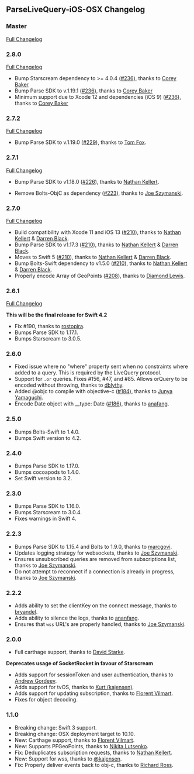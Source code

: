 ## ParseLiveQuery-iOS-OSX Changelog

### Master

[Full Changelog](https://github.com/parse-community/ParseLiveQuery-iOS-OSX/compare/2.7.2...master)

### 2.8.0

[Full Changelog](https://github.com/parse-community/ParseLiveQuery-iOS-OSX/compare/2.7.3...2.8.0)

- Bump Starscream dependency to >= 4.0.4 ([#236](https://github.com/parse-community/ParseLiveQuery-iOS-OSX/pull/236)), thanks to [Corey Baker](https://github.com/cbaker6)
- Bump Parse SDK to v.1.19.1 ([#236](https://github.com/parse-community/ParseLiveQuery-iOS-OSX/pull/236)), thanks to [Corey Baker](https://github.com/cbaker6)
- Minimum support due to Xcode 12 and dependencies (iOS 9) ([#236](https://github.com/parse-community/ParseLiveQuery-iOS-OSX/pull/236)), thanks to [Corey Baker](https://github.com/cbaker6)


### 2.7.2

[Full Changelog](https://github.com/parse-community/ParseLiveQuery-iOS-OSX/compare/2.7.1...2.7.2)

- Bump Parse SDK to v.1.19.0 ([#229](https://github.com/parse-community/ParseLiveQuery-iOS-OSX/pull/229)), thanks to [Tom Fox](https://github.com/TomWFox).

### 2.7.1

[Full Changelog](https://github.com/parse-community/ParseLiveQuery-iOS-OSX/compare/2.7.0...2.7.1)

- Bump Parse SDK to v1.18.0
([#226](https://github.com/parse-community/ParseLiveQuery-iOS-OSX/pull/226)), thanks to [Nathan Kellert](https://github.com/noobs2ninjas).

- Remove Bolts-ObjC as dependency
([#223](https://github.com/parse-community/ParseLiveQuery-iOS-OSX/pull/223)), thanks to [Joe Szymanski](https://github.com/JoeSzymanski).

### 2.7.0

[Full Changelog](https://github.com/parse-community/ParseLiveQuery-iOS-OSX/compare/2.6.1...2.7.0)

- Build compatibility with Xcode 11 and iOS 13 ([#210](https://github.com/parse-community/ParseLiveQuery-iOS-OSX/pull/210)), thanks to [Nathan Kellert](https://github.com/noobs2ninjas) & [Darren Black](https://github.com/drdaz).
- Bump Parse SDK to v1.17.3 ([#210](https://github.com/parse-community/ParseLiveQuery-iOS-OSX/pull/210)), thanks to [Nathan Kellert](https://github.com/noobs2ninjas) & [Darren Black](https://github.com/drdaz).
- Moves to Swift 5 ([#210](https://github.com/parse-community/ParseLiveQuery-iOS-OSX/pull/210)), thanks to [Nathan Kellert](https://github.com/noobs2ninjas) & [Darren Black](https://github.com/drdaz).
- Bump Bolts-Swift dependency to v1.5.0 ([#210](https://github.com/parse-community/ParseLiveQuery-iOS-OSX/pull/210)), thanks to [Nathan Kellert](https://github.com/noobs2ninjas) & [Darren Black](https://github.com/drdaz).
- Properly encode Array of GeoPoints ([#208](https://github.com/parse-community/ParseLiveQuery-iOS-OSX/pull/208)), thanks to [Diamond Lewis](https://github.com/dplewis).

### 2.6.1

[Full Changelog](https://github.com/parse-community/ParseLiveQuery-iOS-OSX/compare/2.6.0...2.6.1)

**This will be the final release for Swift 4.2**

- Fix #190, thanks to [rostopira](https://github.com/rostopira).
- Bumps Parse SDK to 1.17.1.
- Bumps Starscream to 3.0.5.

### 2.6.0

- Fixed issue where no "where" property sent when no constraints where added to a query. This is required by the LiveQuery protocol. 
- Support for `.or` queries. Fixes #156, #47, and #85. Allows orQuery to be encoded without throwing, thanks to [dblythy](https://github.com/dblythy).
- Added @objc to compile with objective-c ([#184](https://github.com/parse-community/ParseLiveQuery-iOS-OSX/pull/184)), thanks to [Junya Yamaguchi](https://github.com/junya100).
- Encode Date object with __type: Date ([#186](https://github.com/parse-community/ParseLiveQuery-iOS-OSX/pull/186)), thanks to [anafang](https://github.com/ananfang).

### 2.5.0

- Bumps Bolts-Swift to 1.4.0.
- Bumps Swift version to 4.2.

### 2.4.0

- Bumps Parse SDK to 1.17.0.
- Bumps cocoapods to 1.4.0.
- Set Swift version to 3.2.

### 2.3.0

- Bumps Parse SDK to 1.16.0.
- Bumps Starscream to 3.0.4.
- Fixes warnings in Swift 4.

### 2.2.3

- Bumps Parse SDK to 1.15.4 and Bolts to 1.9.0, thanks to [marcgovi](https://github.com/marcgovi).
- Updates logging strategy for websockets, thanks to [Joe Szymanski](https://github.com/JoeSzymanski).
- Ensures unsubscribed queries are removed from subscriptions list, thanks to [Joe Szymanski](https://github.com/JoeSzymanski).
- Do not attempt to reconnect if a connection is already in progress, thanks to [Joe Szymanski](https://github.com/JoeSzymanski).

### 2.2.2

- Adds ability to set the clientKey on the connect message, thanks to [bryandel](https://github.com/bryandel).
- Adds ability to silence the logs, thanks to [ananfang](https://github.com/ananfang).
- Ensures that `wss` URL's are properly handled, thanks to [Joe Szymanski](https://github.com/JoeSzymanski).

### 2.0.0

- Full carthage support, thanks to [David Starke](https://github.com/dstarke).

**Deprecates usage of SocketRocket in favour of Starscream**

- Adds support for sessionToken and user authentication, thanks to [Andrew Gordeev](https://github.com/andrew8712).
- Adds support for tvOS, thanks to [Kurt (kajensen)](https://github.com/kajensen).
- Adds support for updating subscription, thanks to [Florent Vilmart](https://github.com/flovilmart).
- Fixes for object decoding.

### 1.1.0

- Breaking change: Swift 3 support.
- Breaking change: OSX deployment target to 10.10.
- New: Carthage support, thanks to [Florent Vilmart](https://github.com/flovilmart).
- New: Supports PFGeoPoints, thanks to [Nikita Lutsenko](https://github.com/nlutsenko).
- Fix: Deduplicates subscription requests, thanks to [Nathan Kellert](https://github.com/noobs2ninjas).
- New: Support for wss, thanks to [@kajensen](https://github.com/kajensen).
- Fix: Properly deliver events back to obj-c, thanks to [Richard Ross](https://github.com/richardjrossiii).

